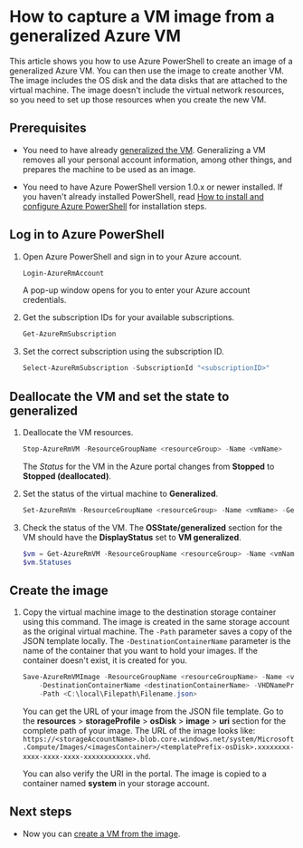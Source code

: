 ﻿<properties
	pageTitle="Capture a VM image from generalized Azure VM | Microsoft Azure"
	description="Learn how to capture a VM image from a generalized Azure VM created in the Resource Manager deployment model"
	services="virtual-machines-windows"
	documentationCenter=""
	authors="cynthn"
	manager="timlt"
	editor=""
	tags="azure-resource-manager"/>

<tags
	ms.service="virtual-machines-windows"
	ms.workload="infrastructure-services"
	ms.tgt_pltfrm="vm-windows"
	ms.devlang="na"
	ms.topic="article"
	ms.date="10/20/2016"
	ms.author="cynthn"/>

# How to capture a VM image from a generalized Azure VM


This article shows you how to use Azure PowerShell to create an image of a generalized Azure VM. You can then use the image to create another VM. The image includes the OS disk and the data disks that are attached to the virtual machine. The image doesn't include the virtual network resources, so you need to set up those resources when you create the new VM. 


## Prerequisites

- You need to have already [generalized the VM](virtual-machines-windows-generalize-vhd.md). Generalizing a VM removes all your personal account information, among other things, and prepares the machine to be used as an image.

- You need to have Azure PowerShell version 1.0.x or newer installed. If you haven't already installed PowerShell, read [How to install and configure Azure PowerShell](../powershell-install-configure.md) for installation steps.


## Log in to Azure PowerShell

1. Open Azure PowerShell and sign in to your Azure account.

	```powershell
	Login-AzureRmAccount
	```

	A pop-up window opens for you to enter your Azure account credentials.

2. Get the subscription IDs for your available subscriptions.

	```powershell
	Get-AzureRmSubscription
	```

3. Set the correct subscription using the subscription ID.

	```powershell
	Select-AzureRmSubscription -SubscriptionId "<subscriptionID>"
	```

## Deallocate the VM and set the state to generalized		

1. Deallocate the VM resources.

	```powershell
	Stop-AzureRmVM -ResourceGroupName <resourceGroup> -Name <vmName>
	```

	The *Status* for the VM in the Azure portal changes from **Stopped** to **Stopped (deallocated)**.

2. Set the status of the virtual machine to **Generalized**. 

	```powershell
	Set-AzureRmVm -ResourceGroupName <resourceGroup> -Name <vmName> -Generalized
	```

3. Check the status of the VM. The **OSState/generalized** section for the VM should have the **DisplayStatus** set to **VM generalized**.  

	```powershell
	$vm = Get-AzureRmVM -ResourceGroupName <resourceGroup> -Name <vmName> -Status
	$vm.Statuses
	```

## Create the image 

1. Copy the virtual machine image to the destination storage container using this command. The image is created in the same storage account as the original virtual machine. The `-Path` parameter saves a copy of the JSON template locally. The `-DestinationContainerName` parameter is the name of the container that you want to hold your images. If the container doesn't exist, it is created for you.

	```powershell
	Save-AzureRmVMImage -ResourceGroupName <resourceGroupName> -Name <vmName> `
		-DestinationContainerName <destinationContainerName> -VHDNamePrefix <templateNamePrefix> `
		-Path <C:\local\Filepath\Filename.json>
	```

	You can get the URL of your image from the JSON file template. Go to the **resources** > **storageProfile** > **osDisk** > **image** > **uri** section for the complete path of your image. The URL of the image looks like: `https://<storageAccountName>.blob.core.windows.net/system/Microsoft.Compute/Images/<imagesContainer>/<templatePrefix-osDisk>.xxxxxxxx-xxxx-xxxx-xxxx-xxxxxxxxxxxx.vhd`.
	
	You can also verify the URI in the portal. The image is copied to a container named **system** in your storage account. 


## Next steps

- Now you can [create a VM from the image](virtual-machines-windows-create-vm-generalized.md).

